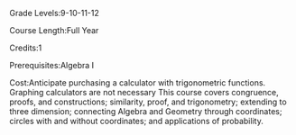Grade Levels:9-10-11-12

Course Length:Full Year

Credits:1

Prerequisites:Algebra I

Cost:Anticipate purchasing a calculator with trigonometric functions. Graphing calculators are not necessary
This course covers congruence, proofs, and constructions; similarity, proof, and trigonometry; extending to three dimension; connecting Algebra and Geometry through coordinates; circles with and without coordinates; and applications of probability.